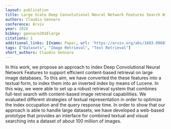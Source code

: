 ```yaml
---
layout: publication
title: Large Scale Deep Convolutional Neural Network Features Search With Lucene
authors: Claudio Gennaro
conference: Arxiv
year: 2016
bibkey: gennaro2016large
citations: 1
additional_links: [{name: Paper, url: 'https://arxiv.org/abs/1603.09687'}]
tags: ["Datasets", "Image Retrieval", "Text Retrieval"]
short_authors: Claudio Gennaro
---
```

In this work, we propose an approach to index Deep Convolutional Neural
Network Features to support efficient content-based retrieval on large image
databases. To this aim, we have converted the these features into a textual
form, to index them into an inverted index by means of Lucene. In this way, we
were able to set up a robust retrieval system that combines full-text search
with content-based image retrieval capabilities. We evaluated different
strategies of textual representation in order to optimize the index occupation
and the query response time. In order to show that our approach is able to
handle large datasets, we have developed a web-based prototype that provides an
interface for combined textual and visual searching into a dataset of about 100
million of images.